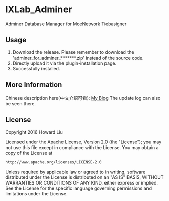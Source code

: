 # IXLab_Adminer
Adminer Database Manager for MoeNetwork Tiebasigner

## Usage
1. Download the release. Please remember to download the 'adminer_for_adminer_*******.zip' instead of the source code.
2. Directly upload it via the plugin-installation page.
3. Successfully installed.

## More Information
Chinese description here(中文介绍可看): [My Blog](https://blog.ixnet.work/2016/01/22/adminer/)
The update log can also be seen there.

## License
Copyright 2016 Howard Liu

Licensed under the Apache License, Version 2.0 (the "License");
you may not use this file except in compliance with the License.
You may obtain a copy of the License at

    http://www.apache.org/licenses/LICENSE-2.0

Unless required by applicable law or agreed to in writing, software
distributed under the License is distributed on an "AS IS" BASIS,
WITHOUT WARRANTIES OR CONDITIONS OF ANY KIND, either express or implied.
See the License for the specific language governing permissions and
limitations under the License.
